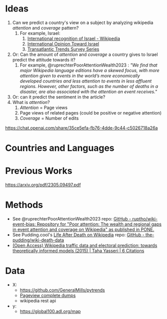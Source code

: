 # Ideas
1. Can we predict a country's view on a subject by analyzing wikipedia *attention* and *coverage* pattern?
	1. For example, Israel:
		1. [International recognition of Israel - Wikipedia](https://en.wikipedia.org/wiki/International_recognition_of_Israel)
		2. [International Opinion Toward Israel](https://www.jewishvirtuallibrary.org/international-opinion-toward-israel)
		3. [Transatlantic Trends Survey Series](https://www.icpsr.umich.edu/web/ICPSR/series/235/publications)
2.  Or: Can the amount of *attention* and *coverage* a country gives to Israel predict the attitude towards it?
	1. For example, @ruprechterPoorAttentionWealth2023 : *"We find that major Wikipedia language editions have a skewed focus, with more attention given to events in the world’s more economically developed countries and less attention to events in less affluent regions. However, other factors, such as the number of deaths in a disaster, are also associated with the attention an event receives."*
3. Or: can it predict the sentiment in the article?
4. What is *attention*?
	1. *Attention* = Page views
	2. Page views of related pages (could be positive or negative attention)
	3. *Coverage* = Number of edits

https://chat.openai.com/share/35ce5efa-fb76-4dde-9c44-c5026718a26a
# Countries and Languages


# Previous Works
https://arxiv.org/pdf/2305.09497.pdf


# Methods
* See @ruprechterPoorAttentionWealth2023 repo: [GitHub - ruptho/wiki-event-bias: Repository for "Poor attention: The wealth and regional gaps in event attention and coverage on Wikipedia" as published in PONE.](https://github.com/ruptho/wiki-event-bias)
* See Pudding.cool's [Life After Death on Wikipedia](https://pudding.cool/2018/08/wiki-death/) repo: [GitHub - the-pudding/wiki-death-data](https://github.com/the-pudding/wiki-death-data/tree/master)
* [(Open Access) Wikipedia traffic data and electoral prediction: towards theoretically informed models (2015) | Taha Yasseri | 6 Citations](https://typeset.io/papers/wikipedia-traffic-data-and-electoral-prediction-towards-1l0m91908g)

# Data
* X:
  * https://github.com/GeneralMills/pytrends
  * [Pageview complete dumps](https://dumps.wikimedia.org/other/pageview_complete/readme.html)
  * wikipedia rest api
* y:
  * https://global100.adl.org/map